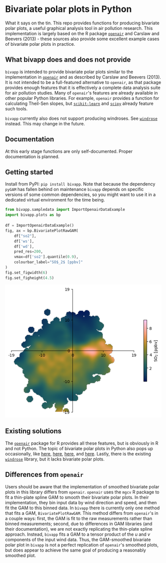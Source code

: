 # Bivariate polar plots in Python
What it says on the tin. This repo provides functions for producing bivariate polar plots, a useful graphical analysis tool in air pollution research. This implementation is largely based on the R package [`openair`](https://github.com/openair-project/openair/tree/master) and Carslaw and Beevers (2013) - these sources also provide some excellent example cases of bivariate polar plots in practice.

## What bivapp does and does not provide
`bivapp` is intended to provide bivariate polar plots similar to the implementation in [`openair`](https://github.com/openair-project/openair/tree/master) and as described by Carslaw and Beevers (2013). It is not intended to be a full-featured alternative to `openair`, as that package provides enough features that it is effectively a complete data analysis suite for air pollution studies. Many of `openair`'s features are already available in other popular Python libraries. For example, `openair` provides a function for calculating Theil-Sen slopes, but [`scikit-learn`](https://scikit-learn.org/stable/auto_examples/linear_model/plot_theilsen.html) and [`scipy`](https://docs.scipy.org/doc/scipy/reference/generated/scipy.stats.theilslopes.html) already feature such tools.

`bivapp` currently also does not support producing windroses. See [`windrose`](https://github.com/python-windrose/windrose) instead. This may change in the future.

## Documentation
At this early stage functions are only self-documented. Proper documentation is planned.

## Getting started
Install from PyPI: `pip install bivapp`. Note that because the dependency `pyGAM` has fallen behind on maintenance `bivapp` depends on specific versions of some common dependencies, so you might want to use it in a dedicated virtual environment for the time being.

```python
from bivapp.sampledata import ImportOpenairDataExample
import bivapp.plots as bp

df = ImportOpenairDataExample()
fig, ax = bp.BivariatePlotRawGAM(
    df["so2"], 
    df['ws'], 
    df['wd'], 
    pred_res=200, 
    vmax=df['so2'].quantile(0.9),
    colourbar_label="SO$_2$ [ppbv]"
)
fig.set_figwidth(6)
fig.set_figheight(4.5)
```
![Example from BivariatePlotRawGAM](/examples/images/example_openair_so2_raw_gam.png)

## Existing solutions
The [`openair`](https://github.com/openair-project/openair/tree/master) package for R provides all these features, but is obviously in R and not Python. The topic of bivariate polar plots in Python also pops up occasionally, like [here](https://stackoverflow.com/questions/61940629/bivariate-polar-plots-in-python), [here](https://stackoverflow.com/questions/61702585/pollution-rose-plot-gridded), [here](https://stackoverflow.com/questions/9071084/how-to-create-a-polar-contour-plot), and [here](https://blog.rtwilson.com/producing-polar-contour-plots-with-matplotlib/). Lastly, there is the existing [`windrose`](https://github.com/python-windrose/windrose) library, but it lacks bivariate polar plots.

## Differences from `openair`
Users should be aware that the implementation of smoothed bivariate polar plots in this library differs from `openair`. `openair` uses the `mgcv` R package to fit a thin-plate spline GAM to smooth their bivariate polar plots. In their implementation, they bin input data by wind direction and speed, and then fit the GAM to this binned data. In `bivapp` there is currently only one method that fits a GAM, `BivariatePlotRawGAM`. This method differs from `openair`'s in a couple ways: first, the GAM is fit to the raw measurements rather than binned measurements; second, due to differences in GAM libraries (and their documentation), we are not exactly replicating the thin-plate spline approach. Instead, `bivapp` fits a GAM to a tensor product of the $u$ and $v$ components of the input wind data. Thus, the GAM-smoothed bivariate polar plot in `bivapp` is not a perfect replication of `openair`'s smoothed plots, but does appear to achieve the same goal of producing a reasonably smoothed plot.
